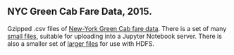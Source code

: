 ## NYC Green Cab Fare Data, 2015.

Gzipped .csv files of [New-York Green Cab fare data](http://www.nyc.gov/html/tlc/html/about/trip_record_data.shtml).
There is a set of many [small files](small_files.md), suitable for uploading into a Jupyter Notebook server. There is
also a smaller set of [larger files](large_files.md) for use with HDFS.

